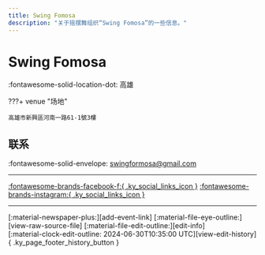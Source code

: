 ```yaml
---
title: Swing Fomosa
description: "关于摇摆舞组织“Swing Fomosa”的一些信息。"
---
```


# Swing Fomosa

:fontawesome-solid-location-dot: 高雄  


???+ venue "场地"

    高雄市新興區河南一路61-1號3樓  

## 联系

:fontawesome-solid-envelope: <swingformosa@gmail.com>  

---

 [:fontawesome-brands-facebook-f:{ .ky_social_links_icon }](https://www.facebook.com/swingformosa2020) [:fontawesome-brands-instagram:{ .ky_social_links_icon }](https://instagram.com/swingformosa)

---

<div class="ky_page_footer" markdown>
<div class="ky_page_footer_trailing" markdown="span">
[:material-newspaper-plus:][add-event-link]
[:material-file-eye-outline:][view-raw-source-file]
[:material-file-edit-outline:][edit-info]
</div>
<div class="ky_page_footer_leading" markdown="span">
[:material-clock-edit-outline: 2024-06-30T10:35:00 UTC][view-edit-history]{ .ky_page_footer_history_button }
</div>
</div>

[add-event-link]: https://github.com/swingdance/events/issues/new?assignees=&labels=add+event&projects=&template=02-add_entity.yml&title=%5Bzh_TW%5D%20Add%20Event%3A%20%3CName%3E&region=zh_TW&province=Kaohsiung&city=Kaohsiung&org_id=swing-fomosa "添加活动"
[view-raw-source-file]: https://github.com/swingdance/orgs/blob/main/zh_TW/swing-fomosa.json "查看原始源文件"
[edit-info]: https://github.com/swingdance/orgs/issues/new?assignees=&labels=update+org&projects=&template=03-update_entity.yml&title=%5Bzh_TW%5D%20Update%20Org%3A%20Swing%20Fomosa&region=zh_TW&id=swing-fomosa&name=Swing%20Fomosa "编辑信息"

[view-edit-history]: https://github.com/swingdance/orgs/commits/main/zh_TW/swing-fomosa.json "查看编辑历史"
